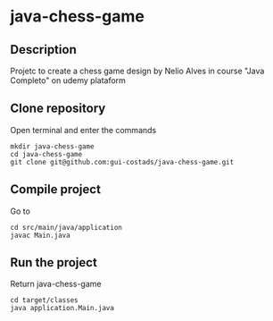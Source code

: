 # java-chess-game

## Description
Projetc to create a chess game design by Nelio Alves in course "Java Completo" on udemy plataform

## Clone repository
Open terminal and enter the commands
```
mkdir java-chess-game
cd java-chess-game
git clone git@github.com:gui-costads/java-chess-game.git
```
## Compile project
Go to 
```
cd src/main/java/application
javac Main.java
```

## Run the project
Return java-chess-game
```
cd target/classes
java application.Main.java
```
